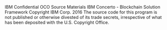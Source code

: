 IBM Confidential
OCO Source Materials
IBM Concerto - Blockchain Solution Framework
Copyright IBM Corp. 2016
The source code for this program is not published or otherwise
divested of its trade secrets, irrespective of what has
been deposited with the U.S. Copyright Office.
